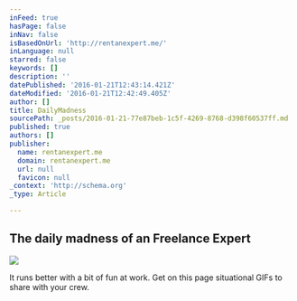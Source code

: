 ```yaml
---
inFeed: true
hasPage: false
inNav: false
isBasedOnUrl: 'http://rentanexpert.me/'
inLanguage: null
starred: false
keywords: []
description: ''
datePublished: '2016-01-21T12:43:14.421Z'
dateModified: '2016-01-21T12:42:49.405Z'
author: []
title: DailyMadness
sourcePath: _posts/2016-01-21-77e87beb-1c5f-4269-8768-d398f60537ff.md
published: true
authors: []
publisher:
  name: rentanexpert.me
  domain: rentanexpert.me
  url: null
  favicon: null
_context: 'http://schema.org'
_type: Article

---
```

## 

## The daily madness of an Freelance Expert
![](https://s3-us-west-2.amazonaws.com/the-grid-img/p/52f516ef075d2bba5f5cea4830a099e2145475ca.gif)

It runs better with a bit of fun at work. Get on this page situational GIFs to share with your crew.